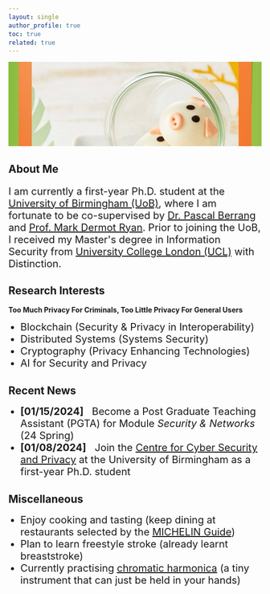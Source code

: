 ```yaml
---
layout: single
author_profile: true
toc: true
related: true
---
```


<img class="img-responsive" src="/assets/images/pig.jpg" alt=""><br>
    
## About Me

<p style="font-size:20px">
    I am currently a first-year Ph.D. student at the <a href="https://www.birmingham.ac.uk/">University of Birmingham (UoB)</a>, where I am fortunate to be co-supervised by <a href="https://pascal-berrang.de/">Dr. Pascal Berrang</a> and <a href="https://www.cs.bham.ac.uk/~mdr/">Prof. Mark Dermot Ryan</a>. Prior to joining the UoB, I received my Master's degree in Information Security from <a href="https://www.ucl.ac.uk/">University College London (UCL)</a> with Distinction.
</p>

## Research Interests

**Too Much Privacy For Criminals, Too Little Privacy For General Users**

<ul>
    <li style="font-size:20px">Blockchain (Security & Privacy in Interoperability)</li>
    <li style="font-size:20px">Distributed Systems (Systems Security)</li>
    <li style="font-size:20px">Cryptography (Privacy Enhancing Technologies)</li>
    <li style="font-size:20px">AI for Security and Privacy</li>
</ul>

## Recent News

<ul>
    <li  style="font-size:20px"><b>[01/15/2024]</b> &nbsp; Become a Post Graduate Teaching Assistant (PGTA) for Module <em>Security & Networks</em> (24 Spring)</li>
    <li  style="font-size:20px"><b>[01/08/2024]</b> &nbsp; Join the <a href="https://www.birmingham.ac.uk/research/centre-for-cyber-security-and-privacy/index.aspx">Centre for Cyber Security and Privacy</a> at the University of Birmingham as a first-year Ph.D. student</li>
</ul>

## Miscellaneous

<ul>
    <li  style="font-size:20px">Enjoy cooking and tasting (keep dining at restaurants selected by the <a href="https://guide.michelin.com/gb/en">MICHELIN Guide</a>)</li>
    <li  style="font-size:20px">Plan to learn freestyle stroke (already learnt breaststroke)</li>
    <li  style="font-size:20px">Currently practising <a href="https://en.wikipedia.org/wiki/Chromatic_harmonica">chromatic harmonica</a> (a tiny instrument that can just be held in your hands)</li>
</ul>
